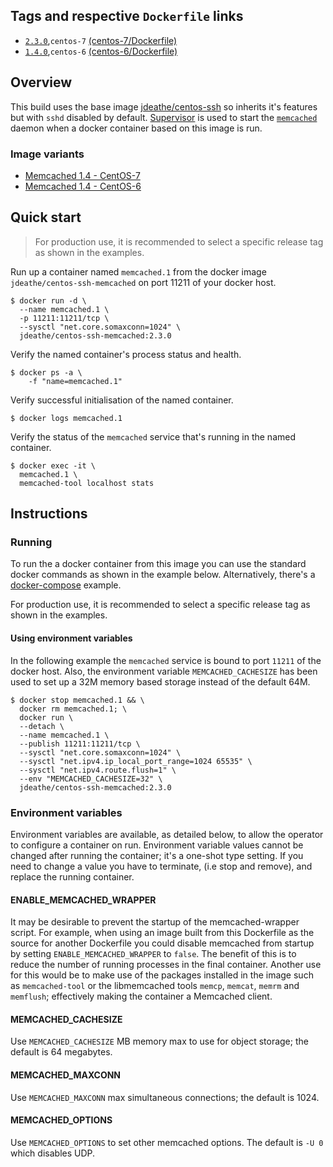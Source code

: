 ## Tags and respective `Dockerfile` links

- [`2.3.0`](https://github.com/jdeathe/centos-ssh-memcached/releases/tag/2.3.0),`centos-7` [(centos-7/Dockerfile)](https://github.com/jdeathe/centos-ssh-memcached/blob/centos-7/Dockerfile)
- [`1.4.0`](https://github.com/jdeathe/centos-ssh-memcached/releases/tag/1.4.0),`centos-6` [(centos-6/Dockerfile)](https://github.com/jdeathe/centos-ssh-memcached/blob/centos-6/Dockerfile)

## Overview

This build uses the base image [jdeathe/centos-ssh](https://github.com/jdeathe/centos-ssh) so inherits it's features but with `sshd` disabled by default. [Supervisor](http://supervisord.org/) is used to start the [`memcached`](https://github.com/memcached/memcached/wiki) daemon when a docker container based on this image is run.

### Image variants

- [Memcached 1.4 - CentOS-7](https://github.com/jdeathe/centos-ssh-memcached/tree/centos-7)
- [Memcached 1.4 - CentOS-6](https://github.com/jdeathe/centos-ssh-memcached/tree/centos-6)

## Quick start

> For production use, it is recommended to select a specific release tag as shown in the examples.

Run up a container named `memcached.1` from the docker image `jdeathe/centos-ssh-memcached` on port 11211 of your docker host.

```
$ docker run -d \
  --name memcached.1 \
  -p 11211:11211/tcp \
  --sysctl "net.core.somaxconn=1024" \
  jdeathe/centos-ssh-memcached:2.3.0
```

Verify the named container's process status and health.

```
$ docker ps -a \
	-f "name=memcached.1"
```

Verify successful initialisation of the named container.

```
$ docker logs memcached.1
```

Verify the status of the `memcached` service that's running in the named container.

```
$ docker exec -it \
  memcached.1 \
  memcached-tool localhost stats
```

## Instructions

### Running

To run the a docker container from this image you can use the standard docker commands as shown in the example below. Alternatively, there's a [docker-compose](https://github.com/jdeathe/centos-ssh-memcached/blob/centos-7/docker-compose.yml) example.

For production use, it is recommended to select a specific release tag as shown in the examples.

#### Using environment variables

In the following example the `memcached` service is bound to port `11211` of the docker host. Also, the environment variable `MEMCACHED_CACHESIZE` has been used to set up a 32M memory based storage instead of the default 64M.

```
$ docker stop memcached.1 && \
  docker rm memcached.1; \
  docker run \
  --detach \
  --name memcached.1 \
  --publish 11211:11211/tcp \
  --sysctl "net.core.somaxconn=1024" \
  --sysctl "net.ipv4.ip_local_port_range=1024 65535" \
  --sysctl "net.ipv4.route.flush=1" \
  --env "MEMCACHED_CACHESIZE=32" \
  jdeathe/centos-ssh-memcached:2.3.0
```

### Environment variables

Environment variables are available, as detailed below, to allow the operator to configure a container on run. Environment variable values cannot be changed after running the container; it's a one-shot type setting. If you need to change a value you have to terminate, (i.e stop and remove), and replace the running container.

#### ENABLE_MEMCACHED_WRAPPER

It may be desirable to prevent the startup of the memcached-wrapper script. For example, when using an image built from this Dockerfile as the source for another Dockerfile you could disable memcached from startup by setting `ENABLE_MEMCACHED_WRAPPER` to `false`. The benefit of this is to reduce the number of running processes in the final container. Another use for this would be to make use of the packages installed in the image such as `memcached-tool` or the libmemcached tools `memcp`, `memcat`, `memrm` and `memflush`; effectively making the container a Memcached client.

#### MEMCACHED_CACHESIZE

Use `MEMCACHED_CACHESIZE` MB memory max to use for object storage; the default is 64 megabytes. 

#### MEMCACHED_MAXCONN

Use `MEMCACHED_MAXCONN` max simultaneous connections; the default is 1024.

#### MEMCACHED_OPTIONS

Use `MEMCACHED_OPTIONS` to set other memcached options. The default is `-U 0` which disables UDP.
